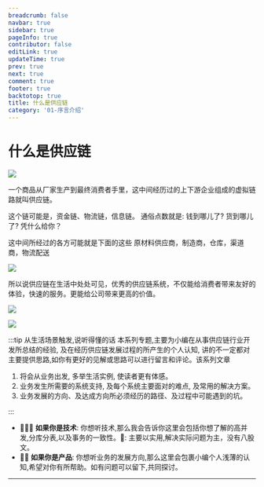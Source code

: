 ```yaml
---
breadcrumb: false
navbar: true
sidebar: true
pageInfo: true
contributor: false
editLink: true
updateTime: true
prev: true
next: true
comment: true
footer: true
backtotop: true
title: 什么是供应链
category: '01-序言介绍'
---
```


# 什么是供应链

![](https://img.springlearn.cn/blog/816c0db2d9d71d1532ec8b73a1cd2615.png)

一个商品从厂家生产到最终消费者手里，这中间经历过的上下游企业组成的虚拟链路就叫供应链。

这个链可能是，资金链、物流链，信息链。
通俗点数就是: 钱到哪儿了? 货到哪儿了? 凭什么给你？

这中间所经过的各方可能就是下面的这些
原材料供应商，制造商，仓库，渠道商，物流配送

![](https://img.springlearn.cn/blog/f137c00609f8b30053658b44f655943b.png)

所以说供应链在生活中处处可见，优秀的供应链系统，不仅能给消费者带来友好的体验，快速的服务。更能给公司带来更高的价值。

![](https://img.springlearn.cn/blog/8d215fadffbda0612db001fed5816780.png)

![](https://img.springlearn.cn/blog/11414b9f8504ddbce8488b6750d6955a.png)

:::tip 从生活场景触发,说听得懂的话
本系列专题,主要为小编在从事供应链行业开发所总结的经验, 及在经历供应链发展过程的所产生的个人认知, 讲的不一定都对
主要提供思路,如你有更好的见解或思路可以进行留言和评论。该系列文章

1. 将会从业务出发, 多举生活实例, 使读者更有体感。
2. 业务发生所需要的系统支持, 及每个系统主要面对的难点, 及常用的解决方案。
3. 业务发展的方向、及达成方向所必须经历的路径、及过程中可能遇到的坑。

:::

- 👨🏻‍💻 **如果你是技术**: 你想听技术,那么我会告诉你这里会包括你想了解的高并发,分库分表,以及事务的一致性。📢:
  主要以实用,解决实际问题为主，没有八股文。
- 👨‍🔧 **如果你是产品**: 你想听业务的发展方向,那么这里会包裹小编个人浅薄的认知,希望对你有所帮助。如有问题可以留下,共同探讨。

---

<Title title="小明网购" sub-title="站在用户的视角,看生活中的供应链"/>


**2023年1月1日杭州**，家住上城区文明家园的小明同学在某 APP 上,下单买了一瓶**美容养颜护肤套装**，
1 月 1 日下午两点订单显示仓库**已经发货**，1 月 3 日**顺丰送货**上门，小明在签收快递时候发现，
产品并不是他想要的产品，于是登录 APP **联系客服**，要求提供无条件退款。客服联系小明需要**先进行签收**，
然后申请售后，选择上门取件按照客服提供的**退货地址**寄出，退货仓在收到快递**验收入库后**，自动进行退款。

以上这是小明同学从电商公司购买商品及申请售后的全部流程。这是从客户的视角出发我们所看到的流程，
从客户视角出发,相信我们每个人都会有自己的认知,因为这些场景在我们的日常生活中经历的都太多了。
但是你知道从电商公司视角出发， 会经过哪些流程吗？思考一下现在假如让我们来为
公司搭建一套这样的供应链系统, 你知道公司都需要具备哪些能力吗?

> 好了小明的购物和售后流程大家先记住,下面我们看,在满足小明同学网上购物和售后的需求下,电商公司都需要
> 具有什么能力,以及这些能力都属于那些系统。

### 采购系统

作为一家电商公司，我们要出售产品，那么`我们的产品从哪里来的呢？` 如果是线下的话，可能就是老板骑着三轮车去进货，进完货后放到家里。
那么这个流程其实就是进货，专业的说法就是采购！**所以要想卖货，首先我们要采购货品。** 思考一下我们是一个大的电商公司,我们要一次性采购巨量的商品,
作为厂家相信不是所有厂家都敢一次性生产很多产品等着电商公司来采购, 所以虽然你来采购了，但是厂家不一定有货,
估我们的采购还需要一个到货的管理,用来处理
厂商**分批到货的场景**。既然消费者都会有售后的问题,那么电商一定也会有售后的问题, 电商公司进货也会遇到售后的问题，比如说这批货有残次就需要退货，
再比如说这批货有严重质量问题，就需要**索赔**。以上是经销模式下采购系统所要具备的能力。之所以这么说是因为后面我们还要提到一个寄售的模式。这个就放到采购系统
章节在展开细说。

### 商货品系统

计算机系统就是对现实世界的模拟,前面我的采购系统会对货品进行采购,但是商货品如何在计算机系统中表示呢?
所以就需要一个商货品系统,商货品系统属于基础服务主要提
供商货品的能力。 一个货品就是对应一个条码,一个商品可能是多个货品的组合,也可能是一个货品换了一个名字而已。相信这些套路大家也看到不少。

比如:

- 货品: 一瓶拉菲

电商公司进行营销将82年的拉菲单独拿出售卖，换个名字。 就变成了一个商品: 82年拉菲。 其他年份的拉菲, 在组合产生一个新的商品:
拉菲全家桶

这里注意,商品是拿出去售卖的,只会在订单中看到, 而货品是供应链的概念,只会在供应链系统中使用, 商品和货品是不一样的，但是商品和货品是一定的关系的。

商货品系统是一个复杂的后台管理系统: 如果说采购系统是血管,那么商货品系统就是血液, 有了血液供应链才能运转起来。供应链不同的系统对商货品的关注点是不一样的，
这就要求商货品能提供较多的属性信息, 比如采购需要知道商品的保质期,
仓系统需要知道商品的体积，报关系统需要知道货品的 `hsCode（海关编码）` 等等。

从技术上考虑, 无论前后台对商货品的调用都是巨大的,尤其是商品,这直接影响了用户的购物体验,比如点进去一个商品详情,查询了半天没有看到商品详情信息。这是非常糟糕的。

### 仓网系统

假如说是小生意，采购可能就是放老板的家里了，但是如果是对于大公司呢？可能更多会考虑发货速度，以及履约时效，这就需要有一个CDN加速一样的东西，如何为用户购物的订单周期加速呢？
让用户以最快的速度拿到自己心仪的商品呢? 目前大部分企业的做法就是: 在离消费者最近的地方建一个仓库然后采购的货品直接就入库到离消费者近的地方，
比如华北地区的消费者让他从，天津仓发货。而上海杭州的消费者，让他从宁波仓发货。但是如何管理仓库以及仓库的覆盖范围呢，就需要一个仓管理系统用来管理仓的覆盖范围。
仓网系统也是一个对系统要求比较高的系统, 和商货品一样,仓也是基础信息,查询仓库信息的速度决定了用户的体验。

### 地址服务

地址服务和前面的仓和商货品一样也都是基础的服务, 当用户选择了收货地址, 前台服务就会根据用户的收货地址查询仓网,找到距离这个收货地址最近的发货仓,
然后前台服务在拿着这个发货仓
去查询这个仓的库存是否满足用户的下单需要。关于国家的地址编码、国家的英文编码这个都是有一个全球的标准规范的,
这个可绝对不能自己生成。在后面的专题章节, 会告诉你如何获取
全球的标准地址信息的。

- 中国 87 CN +86

### 价格税率

价格看起来很简单,但是实际做起来可不是那么简单，这个价格既包括了电商公司的采购价也会包括销售价,以及还可能在不同的渠道会展示不同的价格。
下面举一个例子

一个勺子，采购价格0.5元, 京东销售价 1元, 拼多多渠道 0.6元,。

采购价是与厂家进行确认的, 是会包含在合同中的, 但是物价总会上涨,合同总会到期, 这就还需要价格系统会有一个价格快照,
能反映出每次变动的记录。
有些公司价格可能还有更多的花样,比如说会员价，白金会员价，黄金会员价等等。

税率相关:

![](https://img.springlearn.cn/blog/b55922f6fe33517d8226ef2e30eb0815.png)

- 跨境综合
- 销项税: 是指纳税人发生应税销售行为，按照销售额和相应税率计算收取的增值税额，为销项税额。

---


`好了,截止到这里供应链的Inbound流程所涉及的系统基本就完成了,接下来我们看Outbound流程`

### 履约系统

在完整的购物过程中,用户下订单前的操作,都属于交易系统的范围,而下完订单后到用户签收的流程就属于供应链了。
履约系统就是这个承上启下的系统。无论公域的订单还是私域的订单都会先统一到履约系统。然后由履约系统给供应链的
各个系统交互,最终将订单的信息,物流的信息展示到用户的订单信息上。

1. 接受交易系统推送的订单信息(公域推单)
2. 从淘宝天猫抖音等外部,APP拉取订单(私域拉单)
3. 为用户的订单生成包裹信息,并给包裹生成快递单号。
4. 接受物流订单的轨迹信息,同步到用户订单。
5. 对于跨境订单,还需要进行三单报关(支付单、订单、物流单)。
6. 推送订单给仓系统,并扣减库存。

### 物流轨迹

并不是每个电商公司都会有自己的物流配送能力,所以这里的物流轨迹也只是对所有的物流公司进行一个包装。然后提供成
统一的能力给履约系统。比如当指定了一个快递编码和包裹信息, 就会向他指定的物流公司进行下单。生成运单号
和物流标签。并订阅这个订单的所有物流轨迹,然后按照自己的内部标准统一的提供给内部需要消费的系统。

### 库存系统

库存系统是怎么划分的呢? 前面我们说了,库存是放在每个仓里的,所以说实仓的库存就是By仓。这个会在wms系统有
有一个库存的记录, 对于wms更多会关注在仓库的库位。而对于公司各个部门其实更关系这个仓有多少货, 这个品公司
总共有多少的库存和成本。所以这个信息就要被设计在库存系统中。

- 第一层是: 业财库存 (By品,By货主,B仓,By等级)
- 第二层是: 渠道库存 (By渠道,By店铺)

比如: 勺子 A仓有10个。给天猫和拼多多每个渠道分5个。

库存最大的问题就是高并发,及仓库的准确率因为如果不准确就直接回导致超卖,影响用户体验。
为了提高并发能力和仓库库存准确率库存还会做很多的技术处理。如: 同步转异步,批量进行库存扣减,减少mysql的交互。
稽核对账(账账，账证，证证稽核)等。

### 财务系统

关于账务系统的描述,主要会围绕下面三个关键词进行介绍。

- 财务支出，这里只说供应链的支出。
- 预收收入，用户订单的收入。
- 库存成本，集团成本管理。

供应链那些需要支出呢?

1. 对于采购订单,当收货后或者是发货后都需要给厂商支出。
2. 对于仓库，仓库发货, 收货，即租赁的面积都需要单独算钱给仓库。
3. 对于完成供应链履约所涉及到需要外部公司协助的，都会有服务费需要进行支出。

供应链有那些收入呢?

1. 用户下单就是预收收入
2. 用户签收就是收入

供应链成本控制?

1. 货品就是我们的成本, 无论买不买都占用了仓库
2. 同一个产品,不同时期的入库可能就会导致库存成本不一样，比如1月0.5元进货1个勺子, 二月1元进货一个勺子。
   那么这个勺子的基本成本就是1.5。这还是知道成本的前提下得到的,实际的场景中会更加复杂。应为订单的单据
   类型是非常多的, 每个单据计算的成本是不一样的。

财报管报?

1. 财报是企业的体检报告，是股票投资者的说明书，作为股票投资者，我们可以通过阅读财报，判定企业的经营情况和生存能力，并评估其内在价值。
2. 管报是给企业管理者看的,知道每个部门每个渠道的经营情况。

财管和管报是公司要想上市,所必须具有的,这些都高度依靠财务系统的`数字化`能力,高度依靠供应链的`数字化能力`。只有将所有真实发生的
交易行为和支出行为数字化后才可能得到。
